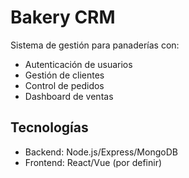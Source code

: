 # Bakery CRM

Sistema de gestión para panaderías con:
- Autenticación de usuarios
- Gestión de clientes
- Control de pedidos
- Dashboard de ventas

## Tecnologías
- Backend: Node.js/Express/MongoDB
- Frontend: React/Vue (por definir)
